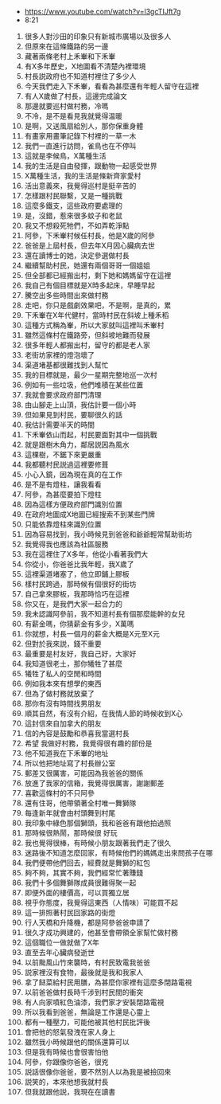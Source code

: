 - https://www.youtube.com/watch?v=l3gcTIJft7g
- 8:21

1. 很多人對沙田的印象只有新城市廣場以及很多人
1. 但原來在這條鐵路的另一邊
1. 藏著兩條老村上禾輋和下禾輋
1. 有X多年歷史，X地圖看不清楚內裡環境
1. 村長説政府也不知道村裡住了多少人
1. 今天我們走入下禾輋，看看為甚麼還有年輕人留守在這裡
1. 有人X歲做了村長，這邊完成論文
1. 那邊就要巡村做村務，冷嗎
1. 不冷，是不是看見我就覺得温暖
1. 是啊，又送風扇給別人，那你保重身體
1. 有畫家用畫筆記錄下村裡的一草一木
1. 我們一直進行訪問，雀鳥也在不停叫
1. 這就是李候鳥，X萬種生活
1. 我的生活是自由發揮，跟動物一起感受世界
1. X萬種生活，我的生活是條新齊家愛村
1. 活出意義來，我覺得巡村是挺辛苦的
1. 怎樣跟村民聯繫，又是一種挑戰
1. 這麼多鐵支，這些政府要處理的
1. 是，沒錯，惹來很多蚊子和老鼠
1. 我又不想殺死牠們，不如弄乾淨點
1. 阿參，下禾輋村候任村長，他是X歲的阿參
1. 爸爸是上屆村長，但去年X月因心臟病去世
1. 還在讀博士的她，決定參選做村長
1. 繼續幫助村民，她還有兩個哥哥一個姐姐
1. 但全部都已經搬出村，剩下她和媽媽留守在這裡
1. 我自己有個目標就是X時多起床，早睡早起
1. 騰空出多些時間出來做村務
1. 走吧，你只是戲劇效果吧，不是啊，是真的，累
1. 下禾輋在X年代健村，當時村民在斜坡上種禾稻
1. 這種方式稱為輋，所以大家就叫這裡叫禾輋村
1. 雖然這條村在鐵路旁，但斜坡地難而發展
1. 很多年輕人都搬出村，留守的都是老人家
1. 老街坊家裡的燈泡壞了
1. 渠道堵基都很難找到人幫忙
1. 我的目標就是，最少一星期完整地巡一次村
1. 例如有一些垃圾，他們堆積在某些位置
1. 我就會要求政府部門清理
1. 由山腳走上山頂，我估計要一個小時
1. 但如果見到村民，要聊很久的話
1. 我估計需要半天的時間
1. 下禾輋依山而起，村民要面對其中一個挑戰
1. 就是跟樹木角力，鄰居説因為風水
1. 這棵樹，不鋸下來更嚴重
1. 我都聽村民説過這裡要修葺
1. 小心入鏡，因為現在真的在工作
1. 是不是有燈柱，讓我看看
1. 阿參，為甚麼要拍下燈柱
1. 因為這樣方便政府部門識別位置
1. 在政府地圖成X地圖已經搜索不到某些門牌
1. 只能依靠燈柱來識別位置
1. 因為容易找到，我小時候見到爸爸和爺爺輕常幫助街坊
1. 我覺得我也應該為社區服務
1. 我在這裡住了X多年，他從小看著我們大
1. 你從小，你爸爸比我年輕，我X歲了
1. 這裡渠道堵塞了，他立即鋪上膠板
1. 樣村民跨過，那時候有個很好的街坊
1. 自己拿來膠板，我那時恰巧在這裡
1. 你又在，是我們大家一起合力的
1. 我未認識阿參前，我不知道村長有個那麼能幹的女兒
1. 有薪金嗎，你猜薪金有多少，X萬嗎
1. 你就想，村長一個月的薪金大概是X元至X元
1. 但對於我來説，錢不重要
1. 最重要是村友好，我自己好，大家好
1. 我知道很老土，那你犧牲了甚麼
1. 犧牲了私人的空閒和時間
1. 例如我本來有想學的東西
1. 但為了做村務就放棄了
1. 那你有沒有時間找男朋友
1. 順其自然，有沒有介紹，在我情人節的時候收到X心
1. 這封信來自加拿大的朋友
1. 信的內容是鼓勵和恭喜我當選村長
1. 希望 我做好村務，我覺得很有趣的部份是
1. 他不知道我在下禾輋的地址
1. 所以他把地址寫了村長辦公室
1. 郵差又很厲害，可能因為我爸爸的關係
1. 放進了我家的信箱，我覺得很厲害，謝謝郵差
1. 喜歡這條村的不只阿參
1. 還有住哥，他帶領著全村唯一舞獅隊
1. 每逢新年就會由村頭舞到村尾
1. 我印象中綠色那個獅頭，我和爸爸有跟他拍過照
1. 那時候很熱鬧，那時候很 好玩
1. 我也覺得很棒，有時候小朋友跟著我們走了很久
1. 迷路後不知道怎麼回家，有時候他們的媽媽走出來問孩子在哪
1. 我們便帶他們回去，經費就是舞獅的紅包
1. 夠不夠，其實不夠，我們經常忙著賺錢
1. 我們十多個舞獅隊成員很難得聚一起
1. 即便外面的樓價高，可以買獨立居
1. 視乎你態度，我覺得這東西（人情味）可能買不起
1. 這一排照著村民回家路的街燈
1. 行人天橋和升降機，都是阿參爸爸申請了
1. 很久才成功興建的，他甚至會帶領全家幫忙做村務
1. 這個職位一做就做了X年
1. 直至去年心臟病發逝世
1. 以前颱風山竹來襲時，有村民致電我爸爸
1. 説家裡沒有食物，最後就是我和我家人
1. 拿了餸菜給村民用膳，為甚麼你家裡有這麼多閉路電視
1. 以前爸爸做村長時千涉到村民間的衝突
1. 有人向家噴紅色油漆，我們家才安裝閉路電視
1. 所以我看到爸爸，無論是工作還是心靈上
1. 都有一種壓力，可能他被其他村民批評後
1. 會把他的怒氣發洩在家人身上
1. 雖然我小時候跟他的關係還算可以
1. 但是我有時候也會很害怕他
1. 阿參，你跟像你爸爸，很兇
1. 説話很像你爸爸，要不然別人以為我是被撿回來
1. 説笑的，本來他想我就村長
1. 但我就跟他説，我現在在讀書
